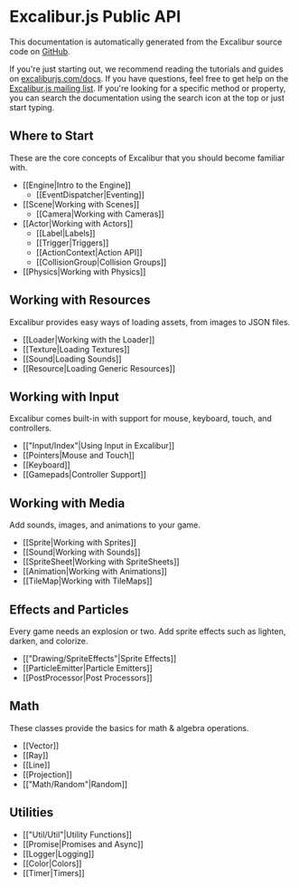 # Excalibur.js Public API

This documentation is automatically generated from the Excalibur
source code on [GitHub](http://github.com/excaliburjs/Excalibur).

If you're just starting out, we recommend reading the tutorials and guides
on [excaliburjs.com/docs](https://excaliburjs.com/docs). If you have questions,
feel free to get help on the [Excalibur.js mailing list](https://groups.google.com/forum/#!forum/excaliburjs).
If you're looking for a specific method or property, you can search the documentation
using the search icon at the top or just start typing.

## Where to Start

These are the core concepts of Excalibur that you should become
familiar with.

- [[Engine|Intro to the Engine]]
  - [[EventDispatcher|Eventing]]
- [[Scene|Working with Scenes]]
  - [[Camera|Working with Cameras]]
- [[Actor|Working with Actors]]
  - [[Label|Labels]]
  - [[Trigger|Triggers]]
  - [[ActionContext|Action API]]
  - [[CollisionGroup|Collision Groups]]
- [[Physics|Working with Physics]]

## Working with Resources

Excalibur provides easy ways of loading assets, from images to JSON files.

- [[Loader|Working with the Loader]]
- [[Texture|Loading Textures]]
- [[Sound|Loading Sounds]]
- [[Resource|Loading Generic Resources]]

## Working with Input

Excalibur comes built-in with support for mouse, keyboard, touch, and controllers.

- [["Input/Index"|Using Input in Excalibur]]
- [[Pointers|Mouse and Touch]]
- [[Keyboard]]
- [[Gamepads|Controller Support]]

## Working with Media

Add sounds, images, and animations to your game.

- [[Sprite|Working with Sprites]]
- [[Sound|Working with Sounds]]
- [[SpriteSheet|Working with SpriteSheets]]
- [[Animation|Working with Animations]]
- [[TileMap|Working with TileMaps]]

## Effects and Particles

Every game needs an explosion or two. Add sprite effects such as lighten,
darken, and colorize.

- [["Drawing/SpriteEffects"|Sprite Effects]]
- [[ParticleEmitter|Particle Emitters]]
- [[PostProcessor|Post Processors]]

## Math

These classes provide the basics for math & algebra operations.

- [[Vector]]
- [[Ray]]
- [[Line]]
- [[Projection]]
- [["Math/Random"|Random]]

## Utilities

- [["Util/Util"|Utility Functions]]
- [[Promise|Promises and Async]]
- [[Logger|Logging]]
- [[Color|Colors]]
- [[Timer|Timers]]
